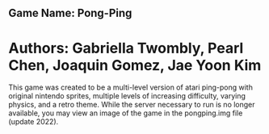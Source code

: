 ## Game Name: Pong-Ping
# Authors: Gabriella Twombly, Pearl Chen, Joaquin Gomez, Jae Yoon Kim

This game was created to be a multi-level version of atari ping-pong with original nintendo sprites, multiple levels of increasing difficulty, varying physics, and a retro theme. While the server necessary to run is no longer available, you may view an image of the game in the pongping.img file (update 2022).
